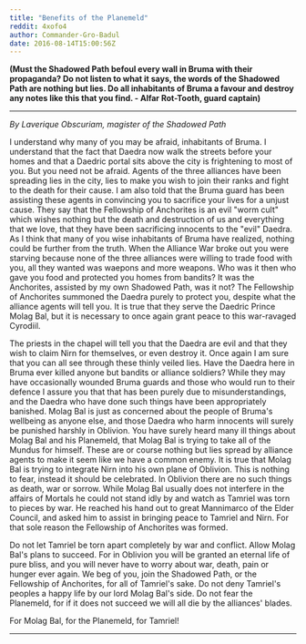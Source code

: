 ```yaml
---
title: "Benefits of the Planemeld"
reddit: 4xofo4
author: Commander-Gro-Badul
date: 2016-08-14T15:00:56Z
---
```


**(Must the Shadowed Path befoul every wall in Bruma with their propaganda? Do not listen to what it says, the words of the Shadowed Path are nothing but lies. Do all inhabitants of Bruma a favour and destroy any notes like this that you find. - Alfar Rot-Tooth, guard captain)**

_________________________

*By Laverique Obscuriam, magister of the Shadowed Path*

I understand why many of you may be afraid, inhabitants of Bruma. I understand that the fact that Daedra now walk the streets before your homes and that a Daedric portal sits above the city is frightening to most of you. But you need not be afraid. Agents of the three alliances have been spreading lies in the city, lies to make you wish to join their ranks and fight to the death for their cause. I am also told that the Bruma guard has been assisting these agents in convincing you to sacrifice your lives for a unjust cause. They say that the Fellowship of Anchorites is an evil "worm cult" which wishes nothing but the death and destruction of us and everything that we love, that they have been sacrificing innocents to the "evil" Daedra. As I think that many of you wise inhabitants of Bruma have realized, nothing could be further from the truth. When the Alliance War broke out you were starving because none of the three alliances were willing to trade food with you, all they wanted was waepons and more weapons. Who was it then who gave you food and protected you homes from bandits? It was the Anchorites, assisted by my own Shadowed Path, was it not? The Fellowship of Anchorites summoned the Daedra purely to protect you, despite what the alliance agents will tell you. It is true that they serve the Daedric Prince Molag Bal, but it is necessary to once again grant peace to this war-ravaged Cyrodiil.

The priests in the chapel will tell you that the Daedra are evil and that they wish to claim Nirn for themselves, or even destroy it. Once again I am sure that you can all see through these thinly veiled lies. Have the Daedra here in Bruma ever killed anyone but bandits or alliance soldiers? While they may have occasionally wounded Bruma guards and those who would run to their defence I assure you that that has been purely due to misunderstandings, and the Daedra who have done such things have been appropriately banished. Molag Bal is just as concerned about the people of Bruma's wellbeing as anyone else, and those Daedra who harm innocents will surely be punished harshly in Oblivion. You have surely heard many ill things about Molag Bal and his Planemeld, that Molag Bal is trying to take all of the Mundus for himself. These are or course nothing but lies spread by alliance agents to make it seem like we have a common enemy. It is true that Molag Bal is trying to integrate Nirn into his own plane of Oblivion. This is nothing to fear, instead it should be celebrated. In Oblivion there are no such things as death, war or sorrow. While Molag Bal usually does not interfere in the affairs of Mortals he could not stand idly by and watch as Tamriel was torn to pieces by war. He reached his hand out to great Mannimarco of the Elder Council, and asked him to assist in bringing peace to Tamriel and Nirn. For that sole reason the Fellowship of Anchorites was formed.

Do not let Tamriel be torn apart completely by war and conflict. Allow Molag Bal's plans to succeed. For in Oblivion you will be granted an eternal life of pure bliss, and you will never have to worry about war, death, pain or hunger ever again. We beg of you, join the Shadowed Path, or the Fellowship of Anchorites, for all of Tamriel's sake. Do not deny Tamriel's peoples a happy life by our lord Molag Bal's side. Do not fear the Planemeld, for if it does not succeed we will all die by the alliances' blades.

For Molag Bal, for the Planemeld, for Tamriel!

______________________________________
